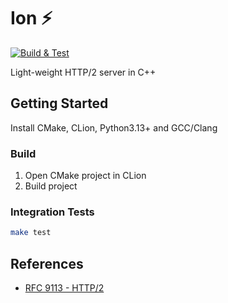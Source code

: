 # Ion :zap:

[![Build & Test](https://github.com/rhargreaves/ion/actions/workflows/build.yml/badge.svg)](https://github.com/rhargreaves/ion/actions/workflows/build.yml)

Light-weight HTTP/2 server in C++

## Getting Started

Install CMake, CLion, Python3.13+ and GCC/Clang

### Build

1. Open CMake project in CLion
2. Build project

### Integration Tests

```sh
make test
```

## References

* [RFC 9113 - HTTP/2](https://datatracker.ietf.org/doc/html/rfc9113)